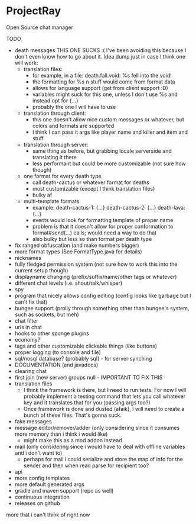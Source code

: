 # ProjectRay
Open Source chat manager


TODO

- death messages THIS ONE SUCKS :( I've been avoiding this because I don't even know how to go about it. Idea dump just in case I think one will work:
  - translation files:
    - for example, in a file: death.fall.void: %s fell into the void!
    - the formatting for %s n stuff would come from format data
    - allows for language support (get from client support :D)
    - variables might suck for this one, unless I don't use %s and instead opt for {...}
    - probably the one I will have to use
  - translation through client:
    - this one doesn't allow nice custom messages or whatever, but colors and formats are supported
    - I think I can pass it args like player name and killer and item and stuff
  - translation through server:
    - same thing as before, but grabbing locale serverside and translating it there
    - less performant but could be more customizable (not sure how though)
  - one format for every death type
    - call death-cactus or whatever format for deaths
    - most customizable (except I think translation files)
    - bulky af
  - multi-template formats:
    - example: death-cactus-1: {...} death-cactus-2: {...} death-lava: {...}
    - events would look for formatting template of proper name
    - problem is that it doesn't allow for proper conformation to format#send(...) calls; would need a way to do that
    - also bulky but less so than format per death type
- fix ranged obfuscation (and make numbers bigger)
- more format types (See FormatType.java for details)
- nicknames
- fully fledged permission system (not sure how to work this into the current setup though)
- displayname changing (prefix/suffix/name/other tags or whatever)
- different chat levels (i.e. shout/talk/whisper)
- spy
- program that nicely allows config editing (config looks like garbage but I can't fix that)
- bungee support (prolly through something other than bungee's system, such as sockets, but meh)
- chat filter
- urls in chat
- hooks to other sponge plugins
- economy?
- tags and other customizable clickable things (like buttons)
- proper logging (to console and file)
- sql/nosql database? (probably sql) - for server synching
- DOCUMENTATION (and javadocs)
- clearing chat
- first join (new server) groups null - IMPORTANT TO FIX THIS
- translation files
  - I think the framework is there, but I need to run tests. For now I will probably implement a testing command that lets you call whatever key and it translates that for you (passing args too?)
  - Once framework is done and dusted (afaik), I will need to create a bunch of these files. That's gonna suck.
- fake messages
- message editor/remover/adder (only considering since it consumes more memory than i think i would like)
  - might make this as a mod addon instead
- mail (only considering since i would have to deal with offline variables and i don't want to)
  - perhaps for mail i could serialize and store the map of info for the sender and then when read parse for recipient too?
- api
- more config templates
- more default generated args
- gradle and maven support (repo as well)
- continuous integration
- releases on github

more that i can't think of right now
